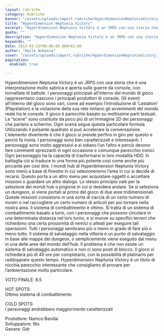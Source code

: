 ```yaml
---
layout: rubriche
category: Rubriche
banner: "/assets/uploads/import.rubriche/HyperdimensionNeptuniaVictory.jpg"
title: "Hyperdimension Neptunia Victory"
excerpt: "Hyperdimension Neptunia Victory è un JRPG con una storia che è una interpretazione molto satirica e aperta sulle guerre da console, con tonnellate di battute. I personaggi principali all’interno del mondo di gioco rappresentano ciascuno i principali produttori di console. Gli  eventi all’interno del gioco sono vari, come ad esempio l’introduzione di ‘Lastation’ (Playstation) e [&hellip"
quote: ""
description: "Hyperdimension Neptunia Victory è un JRPG con una storia che è una interpretazione molto satirica e aperta sulle guerre da console, con tonnellate di battute. I personaggi principali all’interno del mondo di gioco rappresentano ciascuno i principali produttori di console. Gli  eventi all’interno del gioco sono vari, come ad esempio l’introduzione di ‘Lastation’ (Playstation) e [&hellip"
keywords: ""
date: 2013-03-23T00:00:00.000+01:00
author: "Haile Anbessa"
cover: "/assets/uploads/import.rubriche/HyperdimensionNeptuniaVictory.jpg"
pagination:
  enabled: true

---
```


Hyperdimension Neptunia Victory è un JRPG con una storia che è una interpretazione molto satirica e aperta sulle guerre da console, con tonnellate di battute. I personaggi principali all’interno del mondo di gioco rappresentano ciascuno i principali produttori di console. Gli eventi all’interno del gioco sono vari, come ad esempio l’introduzione di ‘Lastation’ (Playstation) e la violazione della sua rete imitano gli avvenimenti del mondo reale tra le console. Il gioco è parecchio basato su moltissime parti testuali. Le “scene” sono costituite da poco più di un’immagine 2D dei personaggi che parlano a schermo. Ogni scena segue questa particolare formula. Utilizzando il pulsante quadrato si può accelerare la conversazione. L’elemento divertente è che il gioco si prende perfino in giro per questo e perciò fa ironia. I personaggi sono ben caratterizzati e interessanti. I personaggi sono molto aggressivi e si odiano l’un l’altro e perciò devono fare commenti sprezzanti in ogni occasione o comunque parecchio ironici. Ogni personaggio ha la capacità di trasformarsi in loro modalità HDD. In battaglia ciò si traduce in una forma più potente così come anche più piccante per così dire. I mondi hub di Hyperdimension Neptunia Victory sono menù a base di finestre in cui selezioneremo l’area in cui si decide di recarsi. Questo porta a un altro menu per acquistare oggetti o accettare missioni o guardare un altro dialogo. Lo stesso principio vale per la selezione dei mondi hub o prigione in cui si desidera andare. Se si seleziona un dungeon, si viene portati al primo del gioco di due aree tridimensionali. Queste missioni consistono in una sorta di caccia di un certo numero di mostri o nel raccogliere un certo numero di articoli per poi tornare nella nostra area. Il sistema di combattimento è ottimo. Si tratta di un sistema di combattimento basato a turni, con i personaggi che possono circolare in una determinata distanza nel loro turno, e si muove su specifici terreni che richiedono una certa prossimità di nemici o alleati per eseguire tali operazioni. Tutti i personaggi sembrano più o meno in grado di fare più o meno tutto. Il sistema di salvataggio nella vittoria è un punto di salvataggio in base alle mappe dei dungeon, o semplicemente viene eseguito dal menu in una delle aree del mondo dell’hub. Il problema è che non esiste un sistema di salvataggio automatico e non ci sono posti di blocco. Il gioco vi richiederà più di 40 ore per completarlo, con la possibilità di platinarlo per raddoppiare questo tempo. Hyperdimension Neptunia Victory è un titolo di nicchia parecchio interessante che consigliamo di provare per l’ambientazione molto particolare.

VOTO FINALE: 8.5

HOT SPOTS:  
Ottimo sistema di combattimento

COLD SPOTS:  
I personaggi andrebbero maggiormente caratterizzati

Produttore: Namco Bandai  
Sviluppatore: Nis  
Genere: Gdr